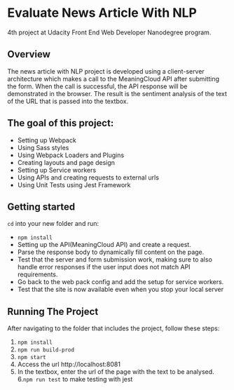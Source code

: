 # Evaluate News Article With NLP
4th project at Udacity Front End Web Developer Nanodegree program.

## Overview
The news article with NLP project is developed using a client-server architecture which makes a call to the MeaningCloud API after submitting the form. When the call is successful, the API response will be demonstrated in the browser. The result is the sentiment analysis of the text of the URL that is passed into the textbox. 

## The goal of this project:

- Setting up Webpack
- Using Sass styles
- Using Webpack Loaders and Plugins
- Creating layouts and page design
- Setting up Service workers
- Using APIs and creating requests to external urls
- Using Unit Tests using Jest Framework

## Getting started

`cd` into your new folder and run:
- `npm install`
- Setting up the API(MeaningCloud API) and create a request.
- Parse the response body to dynamically fill content on the page.
- Test that the server and form submission work, making sure to also handle error responses if the user input does not match API requirements. 
- Go back to the web pack config and add the setup for service workers.  
- Test that the site is now available even when you stop your local server 

## Running The Project
After navigating to the folder that includes the project, follow these steps:
1. `npm install`
2. `npm run build-prod`
3. `npm start`
4. Access the url http://localhost:8081
5. In the textbox, enter the url of the page with the text to be analysed.
6.`npm run test` to make testing with jest